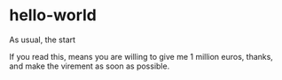 # hello-world
As usual, the start

If you read this, means you are willing to give me 1 million euros, thanks, and make the virement as soon as possible.
